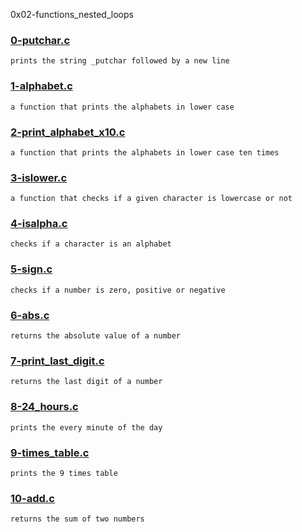 0x02-functions_nested_loops


### [0-putchar.c](./0-putchar.c)
```
prints the string _putchar followed by a new line
```


### [1-alphabet.c](./1-alphabet.c)
```
a function that prints the alphabets in lower case
```


### [2-print_alphabet_x10.c](./2-print_alphabet_x10.c)
```
a function that prints the alphabets in lower case ten times
```


### [3-islower.c](./3-islower.c)
```
a function that checks if a given character is lowercase or not
```


### [4-isalpha.c](./4-isalpha.c)
```
checks if a character is an alphabet
```


### [5-sign.c](./5-sign.c)
```
checks if a number is zero, positive or negative
```


### [6-abs.c](./6-abs.c)
```
returns the absolute value of a number
```


### [7-print_last_digit.c](./7-print_last_digit.c)
```
returns the last digit of a number
```


### [8-24_hours.c](./8-24_hours.c)
```
prints the every minute of the day
```


### [9-times_table.c](./9-times_table.c)
```
prints the 9 times table
```


### [10-add.c](./10-add.c)
```
returns the sum of two numbers
```


